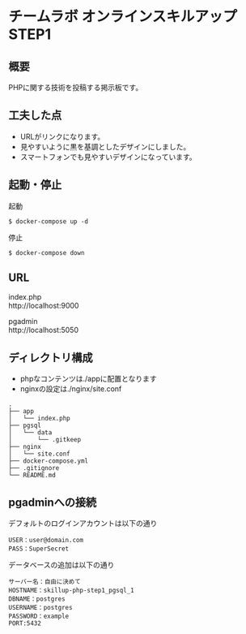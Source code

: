 # チームラボ オンラインスキルアップSTEP1

## 概要

PHPに関する技術を投稿する掲示板です。

## 工夫した点

* URLがリンクになります。
* 見やすいように黒を基調としたデザインにしました。
* スマートフォンでも見やすいデザインになっています。

## 起動・停止

起動
```
$ docker-compose up -d
```

停止
```
$ docker-compose down
```

## URL

index.php  
http://localhost:9000

pgadmin  
http://localhost:5050


## ディレクトリ構成
* phpなコンテンツは./appに配置となります
* nginxの設定は./nginx/site.conf

```
.
├── app
│   └── index.php
├── pgsql
│   └── data
│       └── .gitkeep
├── nginx
│   └── site.conf
├── docker-compose.yml
├── .gitignore
└── README.md
```

## pgadminへの接続
デフォルトのログインアカウントは以下の通り
```
USER：user@domain.com
PASS：SuperSecret
```

データベースの追加は以下の通り
```
サーバー名：自由に決めて
HOSTNAME：skillup-php-step1_pgsql_1
DBNAME：postgres
USERNAME：postgres
PASSWORD：example
PORT:5432
```
